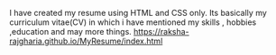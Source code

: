 
I have created my resume using HTML and CSS only.
Its basically my curriculum vitae(CV) in which i have mentioned my skills , hobbies ,education 
and may more things. 
https://raksha-rajgharia.github.io/MyResume/index.html
